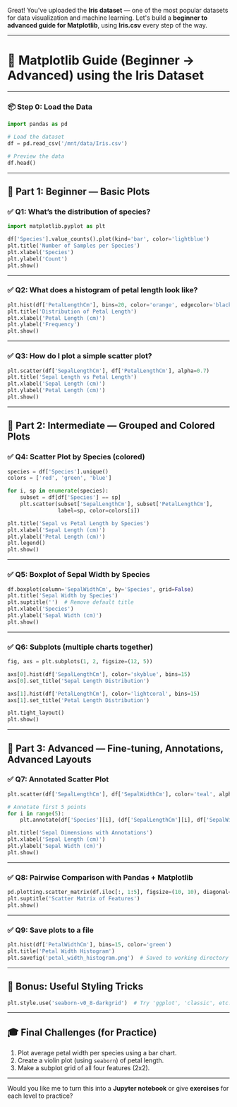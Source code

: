 Great! You've uploaded the **Iris dataset** — one of the most popular datasets for data visualization and machine learning. Let's build a **beginner to advanced guide for Matplotlib**, using **Iris.csv** every step of the way.

---

# 🌼 Matplotlib Guide (Beginner → Advanced) using the Iris Dataset

---

### 📦 Step 0: Load the Data

```python
import pandas as pd

# Load the dataset
df = pd.read_csv('/mnt/data/Iris.csv')

# Preview the data
df.head()
```

---

## 🐣 Part 1: Beginner — Basic Plots

### ✅ Q1: What’s the distribution of species?

```python
import matplotlib.pyplot as plt

df['Species'].value_counts().plot(kind='bar', color='lightblue')
plt.title('Number of Samples per Species')
plt.xlabel('Species')
plt.ylabel('Count')
plt.show()
```

---

### ✅ Q2: What does a histogram of petal length look like?

```python
plt.hist(df['PetalLengthCm'], bins=20, color='orange', edgecolor='black')
plt.title('Distribution of Petal Length')
plt.xlabel('Petal Length (cm)')
plt.ylabel('Frequency')
plt.show()
```

---

### ✅ Q3: How do I plot a simple scatter plot?

```python
plt.scatter(df['SepalLengthCm'], df['PetalLengthCm'], alpha=0.7)
plt.title('Sepal Length vs Petal Length')
plt.xlabel('Sepal Length (cm)')
plt.ylabel('Petal Length (cm)')
plt.show()
```

---

## 🌱 Part 2: Intermediate — Grouped and Colored Plots

### ✅ Q4: Scatter Plot by Species (colored)

```python
species = df['Species'].unique()
colors = ['red', 'green', 'blue']

for i, sp in enumerate(species):
    subset = df[df['Species'] == sp]
    plt.scatter(subset['SepalLengthCm'], subset['PetalLengthCm'],
                label=sp, color=colors[i])

plt.title('Sepal vs Petal Length by Species')
plt.xlabel('Sepal Length (cm)')
plt.ylabel('Petal Length (cm)')
plt.legend()
plt.show()
```

---

### ✅ Q5: Boxplot of Sepal Width by Species

```python
df.boxplot(column='SepalWidthCm', by='Species', grid=False)
plt.title('Sepal Width by Species')
plt.suptitle('')  # Remove default title
plt.xlabel('Species')
plt.ylabel('Sepal Width (cm)')
plt.show()
```

---

### ✅ Q6: Subplots (multiple charts together)

```python
fig, axs = plt.subplots(1, 2, figsize=(12, 5))

axs[0].hist(df['SepalLengthCm'], color='skyblue', bins=15)
axs[0].set_title('Sepal Length Distribution')

axs[1].hist(df['PetalLengthCm'], color='lightcoral', bins=15)
axs[1].set_title('Petal Length Distribution')

plt.tight_layout()
plt.show()
```

---

## 🌳 Part 3: Advanced — Fine-tuning, Annotations, Advanced Layouts

### ✅ Q7: Annotated Scatter Plot

```python
plt.scatter(df['SepalLengthCm'], df['SepalWidthCm'], color='teal', alpha=0.6)

# Annotate first 5 points
for i in range(5):
    plt.annotate(df['Species'][i], (df['SepalLengthCm'][i], df['SepalWidthCm'][i]))

plt.title('Sepal Dimensions with Annotations')
plt.xlabel('Sepal Length (cm)')
plt.ylabel('Sepal Width (cm)')
plt.show()
```

---

### ✅ Q8: Pairwise Comparison with Pandas + Matplotlib

```python
pd.plotting.scatter_matrix(df.iloc[:, 1:5], figsize=(10, 10), diagonal='hist', alpha=0.8, color='purple')
plt.suptitle('Scatter Matrix of Features')
plt.show()
```

---

### ✅ Q9: Save plots to a file

```python
plt.hist(df['PetalWidthCm'], bins=15, color='green')
plt.title('Petal Width Histogram')
plt.savefig('petal_width_histogram.png')  # Saved to working directory
```

---

## 🚀 Bonus: Useful Styling Tricks

```python
plt.style.use('seaborn-v0_8-darkgrid')  # Try 'ggplot', 'classic', etc.
```

---

## 🎓 Final Challenges (for Practice)

1. Plot average petal width per species using a bar chart.
2. Create a violin plot (using `seaborn`) of petal length.
3. Make a subplot grid of all four features (2x2).

---

Would you like me to turn this into a **Jupyter notebook** or give **exercises** for each level to practice?
